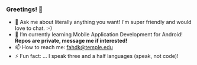 ### Greetings! 👋




- 💬 Ask me about literally anything you want! I'm super friendly and would love to chat. :-)
- 🌱 I’m currently learning Mobile Application Development for Android!
      **Repos are private, message me if interested!**
- 📫 How to reach me: fahdk@temple.edu 
- ⚡ Fun fact: ... I speak three and a half languages (speak, not code)!

